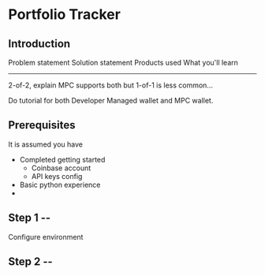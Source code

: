 # Portfolio Tracker

## Introduction

Problem statement
Solution statement
Products used
What you'll learn

---

2-of-2, explain
MPC supports both but 1-of-1 is less common...

Do tutorial for both Developer Managed wallet and MPC wallet. 



## Prerequisites

It is assumed you have

- Completed getting started
	- Coinbase account
	- API keys config
- Basic python experience
- 

## Step 1 --

<!--export COINBASE_API_KEY_NAME="organizations/bbb02305-e5c0-4db2-a2dc-0fe2cb56c5bf/apiKeys/a2926167-5d8c-4d19-81dc-c27c6704a3a3"

export COINBASE_API_PRIVATE_KEY="-----BEGIN EC PRIVATE KEY-----\nMHcCAQEEIPwqYVc5RxGQ8frhJC9PIQWrG02p5uakaZfcxx303/8IoAoGCCqGSM49\nAwEHoUQDQgAEpDhW9ok61TPo0DRNoPehOZJElbdSwcSgPyhvVQrmyS5Z25ZaIRVh\nYS9MO/52Iu/kv1BAme5E2mDDwfpfh+VQ7w==\n-----END EC PRIVATE KEY-----\n"
-->

Configure environment

## Step 2 -- 

